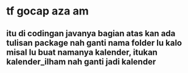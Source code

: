 # tf gocap aza am
## itu di codingan javanya bagian atas kan ada tulisan package nah ganti nama folder lu kalo misal lu buat namanya kalender, itukan kalender_ilham nah ganti jadi kalender
